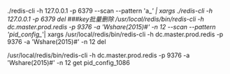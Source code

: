 ./redis-cli -h 127.0.0.1 -p 6379 --scan --pattern 'a_*' | xargs ./redis-cli -h 127.0.0.1 -p 6379 del
###key批量删除 
/usr/local/redis/bin/redis-cli -h dc.master.prod.redis -p 9376 -a 'Wshare(2015)#' -n 12  --scan --pattern 'pid_config_*'| xargs /usr/local/redis/bin/redis-cli -h dc.master.prod.redis -p 9376 -a 'Wshare(2015)#' -n 12 del


/usr/local/redis/bin/redis-cli -h dc.master.prod.redis -p 9376 -a 'Wshare(2015)#' -n 12 get pid_config_1086